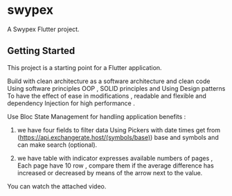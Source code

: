 # swypex

A Swypex Flutter project.

## Getting Started

This project is a starting point for a Flutter application.

Build with clean architecture as a software architecture and clean code 
Using software principles OOP , SOLID principles and Using Design patterns 
To have the effect of ease in modifications , readable and flexible and dependency Injection for high performance . 

Use Bloc State Management for handling application benefits :

1. we have four fields to filter data Using Pickers with date times
get from (https://api.exchangerate.host/(symbols/base)) base and symbols 
and can make search (optional).

2. we have table with indicator expresses available numbers of pages , 
Each page have 10 row , compare them if the average difference has increased or decreased by means of the arrow next to the value.

You can watch the attached video.
